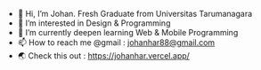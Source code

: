 - 👋 Hi, I’m Johan. Fresh Graduate from Universitas Tarumanagara
- 👀 I’m interested in Design & Programming
- 🌱 I’m currently deepen learning Web & Mobile Programming
- 📫 How to reach me @gmail : johanhar88@gmail.com
- 🌏 Check this out : https://johanhar.vercel.app/

<!---
johanhar88/johanhar88 is a ✨ special ✨ repository because its `README.md` (this file) appears on your GitHub profile.
You can click the Preview link to take a look at your changes.
--->
